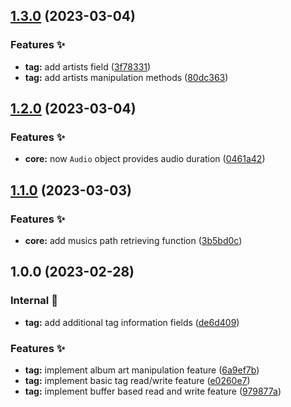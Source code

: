 ## [1.3.0](https://github.com/async3619/merry-go-round-rs/compare/v1.2.0...v1.3.0) (2023-03-04)


### Features ✨

* **tag:** add artists field ([3f78331](https://github.com/async3619/merry-go-round-rs/commit/3f783317198da259b30c09c62a7d99d9d9ec4088))
* **tag:** add artists manipulation methods ([80dc363](https://github.com/async3619/merry-go-round-rs/commit/80dc363d7d94fadedea0d731a77ebe0c582a629b))

## [1.2.0](https://github.com/async3619/merry-go-round-rs/compare/v1.1.0...v1.2.0) (2023-03-04)


### Features ✨

* **core:** now `Audio` object provides audio duration ([0461a42](https://github.com/async3619/merry-go-round-rs/commit/0461a42aa3a4114970b99a5e1219ae9d28f65e0c))

## [1.1.0](https://github.com/async3619/merry-go-round-rs/compare/v1.0.0...v1.1.0) (2023-03-03)


### Features ✨

* **core:** add musics path retrieving function ([3b5bd0c](https://github.com/async3619/merry-go-round-rs/commit/3b5bd0c5b454dd58679a373410ccea8943083566))

## 1.0.0 (2023-02-28)


### Internal 🧰

* **tag:** add additional tag information fields ([de6d409](https://github.com/async3619/merry-go-round-rs/commit/de6d409421d1f682f0c4e08de626e8b9859e3a83))


### Features ✨

* **tag:** implement album art manipulation feature ([6a9ef7b](https://github.com/async3619/merry-go-round-rs/commit/6a9ef7b232c3fd85b08e1e596a2f709b383aef4f))
* **tag:** implement basic tag read/write feature ([e0260e7](https://github.com/async3619/merry-go-round-rs/commit/e0260e74fdf441c0558d89734651391cbc45b1c7))
* **tag:** implement buffer based read and write feature ([979877a](https://github.com/async3619/merry-go-round-rs/commit/979877af668d82012ab8656862242d04d2720b99))
